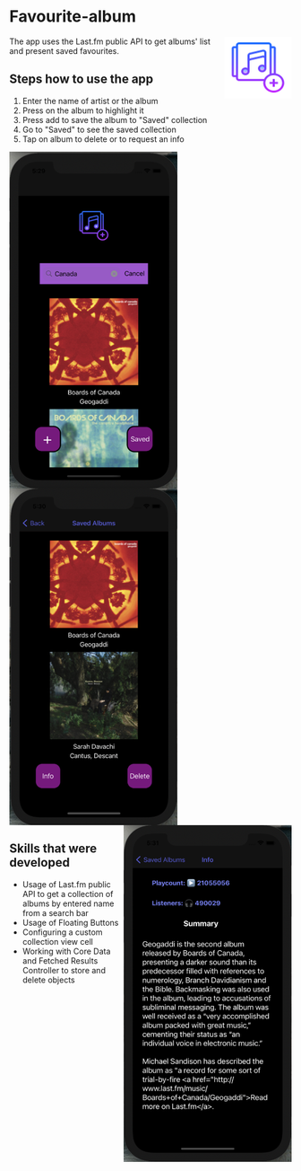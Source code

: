 # Favourite-album
<img src="https://github.com/elina-mns/Favourite-album/blob/main/favourite-album/Media.xcassets/AppIcon.appiconset/120.png"
width=120, height=110
align="right"/>

The app uses the Last.fm public API to get albums' list and present saved favourites.

## Steps how to use the app
1. Enter the name of artist or the album
2. Press on the album to highlight it
3. Press add to save the album to "Saved" collection
4. Go to "Saved" to see the saved collection
5. Tap on album to delete or to request an info


<img src="https://github.com/elina-mns/Favourite-album/blob/main/favourite-album/Media.xcassets/images%20for%20readMe/1.png"
width=300, height=600,
align="left"/>
<img src="https://github.com/elina-mns/Favourite-album/blob/main/favourite-album/Media.xcassets/images%20for%20readMe/2.png"
width=300, height=600,
align="center"/>
<img src="https://github.com/elina-mns/Favourite-album/blob/main/favourite-album/Media.xcassets/images%20for%20readMe/3.png"
width=300, height=600,
align="right"/>

## Skills that were developed

* Usage of Last.fm public API to get a collection of albums by entered name from a search bar
* Usage of Floating Buttons
* Configuring a custom collection view cell
* Working with Core Data and Fetched Results Controller to store and delete objects 
